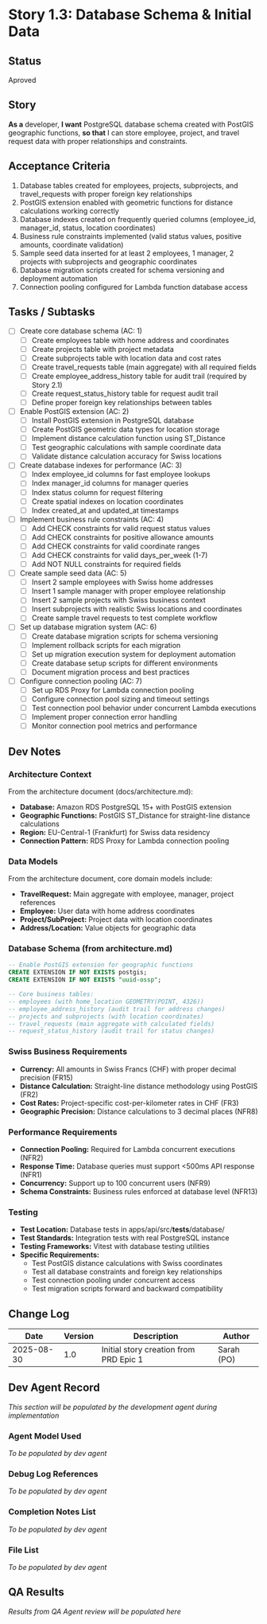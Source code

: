 # Story 1.3: Database Schema & Initial Data

## Status
Aproved

## Story
**As a** developer,
**I want** PostgreSQL database schema created with PostGIS geographic functions,
**so that** I can store employee, project, and travel request data with proper relationships and constraints.

## Acceptance Criteria
1. Database tables created for employees, projects, subprojects, and travel_requests with proper foreign key relationships
2. PostGIS extension enabled with geometric functions for distance calculations working correctly
3. Database indexes created on frequently queried columns (employee_id, manager_id, status, location coordinates)
4. Business rule constraints implemented (valid status values, positive amounts, coordinate validation)
5. Sample seed data inserted for at least 2 employees, 1 manager, 2 projects with subprojects and geographic coordinates
6. Database migration scripts created for schema versioning and deployment automation
7. Connection pooling configured for Lambda function database access

## Tasks / Subtasks
- [ ] Create core database schema (AC: 1)
  - [ ] Create employees table with home address and coordinates
  - [ ] Create projects table with project metadata
  - [ ] Create subprojects table with location data and cost rates
  - [ ] Create travel_requests table (main aggregate) with all required fields
  - [ ] Create employee_address_history table for audit trail (required by Story 2.1)
  - [ ] Create request_status_history table for request audit trail
  - [ ] Define proper foreign key relationships between tables

- [ ] Enable PostGIS extension (AC: 2)
  - [ ] Install PostGIS extension in PostgreSQL database
  - [ ] Create PostGIS geometric data types for location storage
  - [ ] Implement distance calculation function using ST_Distance
  - [ ] Test geographic calculations with sample coordinate data
  - [ ] Validate distance calculation accuracy for Swiss locations

- [ ] Create database indexes for performance (AC: 3)
  - [ ] Index employee_id columns for fast employee lookups
  - [ ] Index manager_id columns for manager queries
  - [ ] Index status column for request filtering
  - [ ] Create spatial indexes on location coordinates
  - [ ] Index created_at and updated_at timestamps

- [ ] Implement business rule constraints (AC: 4)
  - [ ] Add CHECK constraints for valid request status values
  - [ ] Add CHECK constraints for positive allowance amounts
  - [ ] Add CHECK constraints for valid coordinate ranges
  - [ ] Add CHECK constraints for valid days_per_week (1-7)
  - [ ] Add NOT NULL constraints for required fields

- [ ] Create sample seed data (AC: 5)
  - [ ] Insert 2 sample employees with Swiss home addresses
  - [ ] Insert 1 sample manager with proper employee relationship
  - [ ] Insert 2 sample projects with Swiss business context
  - [ ] Insert subprojects with realistic Swiss locations and coordinates
  - [ ] Create sample travel requests to test complete workflow

- [ ] Set up database migration system (AC: 6)
  - [ ] Create database migration scripts for schema versioning
  - [ ] Implement rollback scripts for each migration
  - [ ] Set up migration execution system for deployment automation
  - [ ] Create database setup scripts for different environments
  - [ ] Document migration process and best practices

- [ ] Configure connection pooling (AC: 7)
  - [ ] Set up RDS Proxy for Lambda connection pooling
  - [ ] Configure connection pool sizing and timeout settings
  - [ ] Test connection pool behavior under concurrent Lambda executions
  - [ ] Implement proper connection error handling
  - [ ] Monitor connection pool metrics and performance

## Dev Notes

### Architecture Context
From the architecture document (docs/architecture.md):
- **Database:** Amazon RDS PostgreSQL 15+ with PostGIS extension
- **Geographic Functions:** PostGIS ST_Distance for straight-line distance calculations
- **Region:** EU-Central-1 (Frankfurt) for Swiss data residency
- **Connection Pattern:** RDS Proxy for Lambda connection pooling

### Data Models
From the architecture document, core domain models include:
- **TravelRequest:** Main aggregate with employee, manager, project references
- **Employee:** User data with home address coordinates  
- **Project/SubProject:** Project data with location coordinates
- **Address/Location:** Value objects for geographic data

### Database Schema (from architecture.md)
```sql
-- Enable PostGIS extension for geographic functions
CREATE EXTENSION IF NOT EXISTS postgis;
CREATE EXTENSION IF NOT EXISTS "uuid-ossp";

-- Core business tables:
-- employees (with home_location GEOMETRY(POINT, 4326))
-- employee_address_history (audit trail for address changes)
-- projects and subprojects (with location coordinates)  
-- travel_requests (main aggregate with calculated fields)
-- request_status_history (audit trail for status changes)
```

### Swiss Business Requirements
- **Currency:** All amounts in Swiss Francs (CHF) with proper decimal precision (FR15)
- **Distance Calculation:** Straight-line distance methodology using PostGIS (FR2)
- **Cost Rates:** Project-specific cost-per-kilometer rates in CHF (FR3)
- **Geographic Precision:** Distance calculations to 3 decimal places (NFR8)

### Performance Requirements
- **Connection Pooling:** Required for Lambda concurrent executions (NFR2)
- **Response Time:** Database queries must support <500ms API response (NFR1)
- **Concurrency:** Support up to 100 concurrent users (NFR9)
- **Schema Constraints:** Business rules enforced at database level (NFR13)

### Testing
- **Test Location:** Database tests in apps/api/src/__tests__/database/
- **Test Standards:** Integration tests with real PostgreSQL instance
- **Testing Frameworks:** Vitest with database testing utilities
- **Specific Requirements:**
  - Test PostGIS distance calculations with Swiss coordinates
  - Test all database constraints and foreign key relationships
  - Test connection pooling under concurrent access
  - Test migration scripts forward and backward compatibility

## Change Log
| Date | Version | Description | Author |
|------|---------|-------------|---------|
| 2025-08-30 | 1.0 | Initial story creation from PRD Epic 1 | Sarah (PO) |

## Dev Agent Record
*This section will be populated by the development agent during implementation*

### Agent Model Used
*To be populated by dev agent*

### Debug Log References
*To be populated by dev agent*

### Completion Notes List
*To be populated by dev agent*

### File List
*To be populated by dev agent*

## QA Results
*Results from QA Agent review will be populated here*